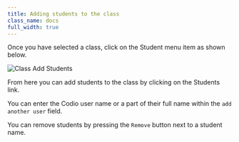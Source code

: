 ```yaml
---
title: Adding students to the class
class_name: docs
full_width: true
---
```


Once you have selected a class, click on the Student menu item as shown below.

![Class Add Students](/img/docs/class_addstudents.png)

From here you can add students to the class by clicking on the Students link.

You can enter the Codio user name or a part of their full name within the `add another user` field.

You can remove students by pressing the `Remove` button next to a student name.

